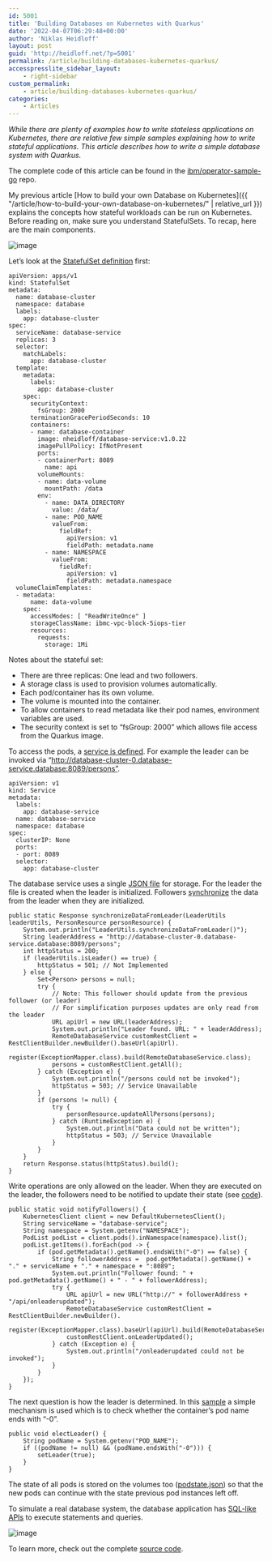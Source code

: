 ```yaml
---
id: 5001
title: 'Building Databases on Kubernetes with Quarkus'
date: '2022-04-07T06:29:48+00:00'
author: 'Niklas Heidloff'
layout: post
guid: 'http://heidloff.net/?p=5001'
permalink: /article/building-databases-kubernetes-quarkus/
accesspresslite_sidebar_layout:
    - right-sidebar
custom_permalink:
    - article/building-databases-kubernetes-quarkus/
categories:
    - Articles
---
```


*While there are plenty of examples how to write stateless applications on Kubernetes, there are relative few simple samples explaining how to write stateful applications. This article describes how to write a simple database system with Quarkus.*

The complete code of this article can be found in the [ibm/operator-sample-go](https://github.com/IBM/operator-sample-go/tree/8ce338d65d2cc9f8db437e3aa635f94a45156922/database-service) repo.

My previous article [How to build your own Database on Kubernetes]({{ "/article/how-to-build-your-own-database-on-kubernetes/" | relative_url }}) explains the concepts how stateful workloads can be run on Kubernetes. Before reading on, make sure you understand StatefulSets. To recap, here are the main components.

![image](/assets/img/2022/04/statefulsets1.png)

Let’s look at the [StatefulSet definition](https://github.com/IBM/operator-sample-go/blob/8ce338d65d2cc9f8db437e3aa635f94a45156922/database-service/kubernetes/statefulset.yaml) first:

```
apiVersion: apps/v1
kind: StatefulSet
metadata:
  name: database-cluster
  namespace: database
  labels:
    app: database-cluster
spec:
  serviceName: database-service
  replicas: 3
  selector:
    matchLabels:
      app: database-cluster
  template:
    metadata:
      labels:
        app: database-cluster
    spec:
      securityContext:
        fsGroup: 2000
      terminationGracePeriodSeconds: 10
      containers:
      - name: database-container
        image: nheidloff/database-service:v1.0.22
        imagePullPolicy: IfNotPresent
        ports:
        - containerPort: 8089
          name: api
        volumeMounts:
        - name: data-volume
          mountPath: /data
        env:
          - name: DATA_DIRECTORY
            value: /data/
          - name: POD_NAME
            valueFrom:
              fieldRef:
                apiVersion: v1
                fieldPath: metadata.name
          - name: NAMESPACE
            valueFrom:
              fieldRef:
                apiVersion: v1
                fieldPath: metadata.namespace
  volumeClaimTemplates:
  - metadata:
      name: data-volume
    spec:
      accessModes: [ "ReadWriteOnce" ]
      storageClassName: ibmc-vpc-block-5iops-tier
      resources:
        requests:
          storage: 1Mi
```

Notes about the stateful set:

- There are three replicas: One lead and two followers.
- A storage class is used to provision volumes automatically.
- Each pod/container has its own volume.
- The volume is mounted into the container.
- To allow containers to read metadata like their pod names, environment variables are used.
- The security context is set to “fsGroup: 2000” which allows file access from the Quarkus image.

To access the pods, a [service is defined](https://github.com/IBM/operator-sample-go/blob/8ce338d65d2cc9f8db437e3aa635f94a45156922/database-service/kubernetes/service.yaml). For example the leader can be invoked via “http://database-cluster-0.database-service.database:8089/persons”.

```
apiVersion: v1
kind: Service
metadata:
  labels:
    app: database-service
  name: database-service
  namespace: database
spec:
  clusterIP: None
  ports:
  - port: 8089
  selector:
    app: database-cluster
```

The database service uses a single [JSON file](https://github.com/IBM/operator-sample-go/blob/8ce338d65d2cc9f8db437e3aa635f94a45156922/database-service/data.json) for storage. For the leader the file is created when the leader is initialized. Followers [synchronize](https://github.com/IBM/operator-sample-go/blob/8ce338d65d2cc9f8db437e3aa635f94a45156922/database-service/src/main/java/heidloff/net/database/DataSynchronization.java#L18) the data from the leader when they are initialized.

```
public static Response synchronizeDataFromLeader(LeaderUtils leaderUtils, PersonResource personResource) {
    System.out.println("LeaderUtils.synchronizeDataFromLeader()");
    String leaderAddress = "http://database-cluster-0.database-service.database:8089/persons";
    int httpStatus = 200; 
    if (leaderUtils.isLeader() == true) {
        httpStatus = 501; // Not Implemented
    } else {
        Set<Person> persons = null;
        try {
            // Note: This follower should update from the previous follower (or leader)
            // For simplification purposes updates are only read from the leader
            URL apiUrl = new URL(leaderAddress);
            System.out.println("Leader found. URL: " + leaderAddress);
            RemoteDatabaseService customRestClient = RestClientBuilder.newBuilder().baseUrl(apiUrl).
                register(ExceptionMapper.class).build(RemoteDatabaseService.class);
            persons = customRestClient.getAll();                
        } catch (Exception e) {
            System.out.println("/persons could not be invoked");
            httpStatus = 503; // Service Unavailable
        }
        if (persons != null) {
            try {
                personResource.updateAllPersons(persons);    
            } catch (RuntimeException e) {
                System.out.println("Data could not be written");
                httpStatus = 503; // Service Unavailable
            }                
        }
    }
    return Response.status(httpStatus).build();    
}
```

Write operations are only allowed on the leader. When they are executed on the leader, the followers need to be notified to update their state (see [code](https://github.com/IBM/operator-sample-go/blob/8ce338d65d2cc9f8db437e3aa635f94a45156922/database-service/src/main/java/heidloff/net/database/DataSynchronization.java#L52)).

```
public static void notifyFollowers() {
    KubernetesClient client = new DefaultKubernetesClient();        
    String serviceName = "database-service";
    String namespace = System.getenv("NAMESPACE");     
    PodList podList = client.pods().inNamespace(namespace).list();
    podList.getItems().forEach(pod -> {
        if (pod.getMetadata().getName().endsWith("-0") == false) {
            String followerAddress =  pod.getMetadata().getName() + "." + serviceName + "." + namespace + ":8089";
            System.out.println("Follower found: " + pod.getMetadata().getName() + " - " + followerAddress);
            try {
                URL apiUrl = new URL("http://" + followerAddress + "/api/onleaderupdated");
                RemoteDatabaseService customRestClient = RestClientBuilder.newBuilder().
                register(ExceptionMapper.class).baseUrl(apiUrl).build(RemoteDatabaseService.class);
                customRestClient.onLeaderUpdated();              
            } catch (Exception e) { 
                System.out.println("/onleaderupdated could not be invoked");
            }
        }
    });
}
```

The next question is how the leader is determined. In this [sample](https://github.com/IBM/operator-sample-go/blob/8ce338d65d2cc9f8db437e3aa635f94a45156922/database-service/src/main/java/heidloff/net/database/LeaderUtils.java#L88) a simple mechanism is used which is to check whether the container’s pod name ends with “-0”.

```
public void electLeader() {     
    String podName = System.getenv("POD_NAME");
    if ((podName != null) && (podName.endsWith("-0"))) {
        setLeader(true);
    }
}
```

The state of all pods is stored on the volumes too ([podstate.json](https://github.com/IBM/operator-sample-go/blob/8ce338d65d2cc9f8db437e3aa635f94a45156922/database-service/podstate.json)) so that the new pods can continue with the state previous pod instances left off.

To simulate a real database system, the database application has [SQL-like APIs](https://github.com/IBM/operator-sample-go/blob/8ce338d65d2cc9f8db437e3aa635f94a45156922/database-service/src/main/java/heidloff/net/database/API.java) to execute statements and queries.

![image](/assets/img/2022/04/Screenshot-2022-04-07-at-08.18.07.png)

To learn more, check out the complete [source code](https://github.com/IBM/operator-sample-go/tree/8ce338d65d2cc9f8db437e3aa635f94a45156922/database-service).
